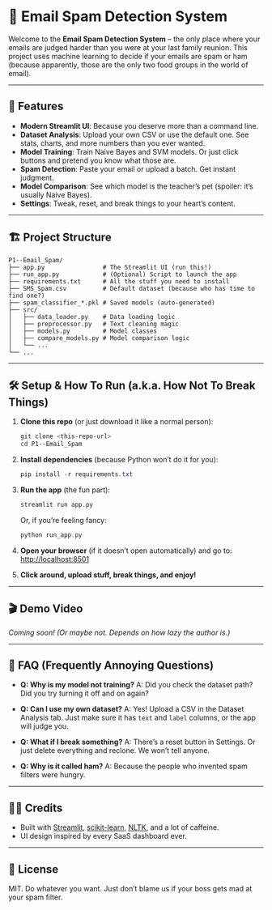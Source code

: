 # 📧 Email Spam Detection System

Welcome to the **Email Spam Detection System** – the only place where your emails are judged harder than you were at your last family reunion. This project uses machine learning to decide if your emails are spam or ham (because apparently, those are the only two food groups in the world of email).

---

## 🚀 Features

- **Modern Streamlit UI**: Because you deserve more than a command line.
- **Dataset Analysis**: Upload your own CSV or use the default one. See stats, charts, and more numbers than you ever wanted.
- **Model Training**: Train Naive Bayes and SVM models. Or just click buttons and pretend you know what those are.
- **Spam Detection**: Paste your email or upload a batch. Get instant judgment.
- **Model Comparison**: See which model is the teacher’s pet (spoiler: it’s usually Naive Bayes).
- **Settings**: Tweak, reset, and break things to your heart’s content.

---

## 🏗️ Project Structure

```
P1--Email_Spam/
├── app.py                # The Streamlit UI (run this!)
├── run_app.py            # (Optional) Script to launch the app
├── requirements.txt      # All the stuff you need to install
├── SMS_Spam.csv          # Default dataset (because who has time to find one?)
├── spam_classifier_*.pkl # Saved models (auto-generated)
├── src/
│   ├── data_loader.py    # Data loading logic
│   ├── preprocessor.py   # Text cleaning magic
│   ├── models.py         # Model classes
│   ├── compare_models.py # Model comparison logic
│   └── ...
└── ...
```

---

## 🛠️ Setup & How To Run (a.k.a. How Not To Break Things)

1. **Clone this repo** (or just download it like a normal person):

   ```powershell
   git clone <this-repo-url>
   cd P1--Email_Spam
   ```

2. **Install dependencies** (because Python won’t do it for you):

   ```powershell
   pip install -r requirements.txt
   ```

3. **Run the app** (the fun part):

   ```powershell
   streamlit run app.py
   ```

   Or, if you’re feeling fancy:

   ```powershell
   python run_app.py
   ```

4. **Open your browser** (if it doesn’t open automatically) and go to:
   [http://localhost:8501](http://localhost:8501)

5. **Click around, upload stuff, break things, and enjoy!**

---

## 🎬 Demo Video

_Coming soon! (Or maybe not. Depends on how lazy the author is.)_

---

## 🤔 FAQ (Frequently Annoying Questions)

- **Q: Why is my model not training?**
  A: Did you check the dataset path? Did you try turning it off and on again?

- **Q: Can I use my own dataset?**
  A: Yes! Upload a CSV in the Dataset Analysis tab. Just make sure it has `text` and `label` columns, or the app will judge you.

- **Q: What if I break something?**
  A: There’s a reset button in Settings. Or just delete everything and reclone. We won’t tell anyone.

- **Q: Why is it called ham?**
  A: Because the people who invented spam filters were hungry.

---

## 🧑‍💻 Credits

- Built with [Streamlit](https://streamlit.io/), [scikit-learn](https://scikit-learn.org/), [NLTK](https://www.nltk.org/), and a lot of caffeine.
- UI design inspired by every SaaS dashboard ever.

---

## 🦄 License

MIT. Do whatever you want. Just don’t blame us if your boss gets mad at your spam filter.
